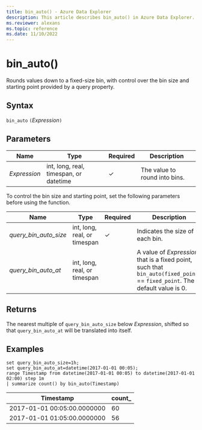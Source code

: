 ```yaml
---
title: bin_auto() - Azure Data Explorer
description: This article describes bin_auto() in Azure Data Explorer.
ms.reviewer: alexans
ms.topic: reference
ms.date: 11/10/2022
---
```

# bin_auto()

Rounds values down to a fixed-size bin, with control over the bin size and starting point provided by a query property.

## Syntax

`bin_auto` `(`*Expression*`)`

## Parameters

| Name | Type | Required | Description |
|--|--|--|--|
| *Expression* | int, long, real, timespan, or datetime | &check; |  The value to round into bins. |

To control the bin size and starting point, set the following parameters before using the function.

| Name | Type | Required | Description |
|--|--|--|--|
| *query_bin_auto_size* | int, long, real, or timespan | &check; |  Indicates the size of each bin.|
| *query_bin_auto_at* | int, long, real, or timespan | |  A value of *Expression* that is a fixed point, such that `bin_auto(fixed_point)` == `fixed_point`. The default value is 0.|

## Returns

The nearest multiple of `query_bin_auto_size` below *Expression*, shifted so that `query_bin_auto_at`
will be translated into itself.

## Examples

```kusto
set query_bin_auto_size=1h;
set query_bin_auto_at=datetime(2017-01-01 00:05);
range Timestamp from datetime(2017-01-01 00:05) to datetime(2017-01-01 02:00) step 1m
| summarize count() by bin_auto(Timestamp)
```

|Timestamp                    | count_|
|-----------------------------|-------|
|2017-01-01 00:05:00.0000000  | 60    |
|2017-01-01 01:05:00.0000000  | 56    |
